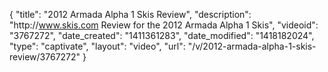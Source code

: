 {
    "title": "2012 Armada Alpha 1 Skis Review",
    "description": "http:\/\/www.skis.com Review for the 2012 Armada Alpha 1 Skis",
    "videoid": "3767272",
    "date_created": "1411361283",
    "date_modified": "1418182024",
    "type": "captivate",
    "layout": "video",
    "url": "\/v\/2012-armada-alpha-1-skis-review\/3767272"
}